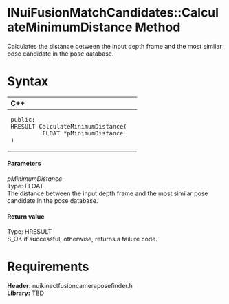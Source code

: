INuiFusionMatchCandidates::CalculateMinimumDistance Method  
==========================================================  

Calculates the distance between the input depth frame and the most similar pose candidate in the pose database. <span id="syntaxSection"></span>

Syntax  
======  

<table>
<colgroup>
<col width="100%" />
</colgroup>
<thead>
<tr class="header">
<th align="left">C++</th>
</tr>
</thead>
<tbody>
<tr class="odd">
<td align="left"><pre><code>public:  
HRESULT CalculateMinimumDistance(  
         FLOAT *pMinimumDistance  
)</code></pre></td>
</tr>
</tbody>
</table>

<span id="ID4EG"></span>
#### Parameters  

*pMinimumDistance*    
Type: FLOAT  
The distance between the input depth frame and the most similar pose candidate in the pose database.  

<span id="ID4EP"></span>
#### Return value  

Type: HRESULT  
S\_OK if successful; otherwise, returns a failure code.  

<span id="requirements"></span>

Requirements  
============  

**Header:** nuikinectfusioncameraposefinder.h  
**Library:** TBD  



<!--Please do not edit the data in the comment block below.-->
<!--
TOCTitle : CalculateMinimumDistance Method
RLTitle : INuiFusionMatchCandidates::CalculateMinimumDistance Method
KeywordK : CalculateMinimumDistance method
KeywordK : INuiFusionMatchCandidates::CalculateMinimumDistance method
KeywordF : INuiFusionMatchCandidates::CalculateMinimumDistance
KeywordF : CalculateMinimumDistance
KeywordF : Microsoft.Kinect.nuikinectfusioncameraposefinder.INuiFusionMatchCandidates.CalculateMinimumDistance(FLOAT)
KeywordA : M:Microsoft.Kinect.nuikinectfusioncameraposefinder.INuiFusionMatchCandidates.CalculateMinimumDistance(FLOAT)
AssetID : M:Microsoft.Kinect.nuikinectfusioncameraposefinder.INuiFusionMatchCandidates.CalculateMinimumDistance(FLOAT)
Locale : en-us
CommunityContent : 1
APIType : Managed
APILocation : 
APIName : Microsoft.Kinect.nuikinectfusioncameraposefinder.INuiFusionMatchCandidates::CalculateMinimumDistance
TargetOS : Windows
TopicType : kbSyntax
DevLang : C++
DocSet : K4Wv2
ProjType : K4Wv2Proj
Technology : Kinect for Windows
Product : Kinect for Windows SDK v2
productversion : 20
-->
